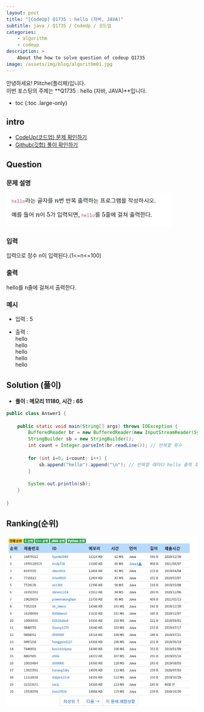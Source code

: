```yaml
---
layout: post
title: "[CodeUp] Q1735 : hello (자바, JAVA)"
subtitle: java / Q1735 / CodeUp / 코드업
categories:
    - algorithm
    - codeup
description: >
    About the how to solve question of codeup Q1735
image: /assets/img/blog/algorithm01.jpg
---
```


안녕하세요! Plitche(플리체)입니다.  
이번 포스팅의 주제는 **Q1735 : hello (자바, JAVA)**입니다.

* toc
{:toc .large-only}

## intro
* [CodeUp(코드업) 문제 확인하기](https://codeup.kr/problem.php?id=1735)  
* [Github(깃헙) 풀이 확인하기](https://github.com/plitche/CodeUp_Solution/tree/master/Q1701~Q1800/Q1735)  

## Question
### 문제 설명
![](/assets/post/codeup/Q1700~Q1799/20211216_01/01.JPG)  

### 입력
입력으로 정수 n이 입력된다.(1<=n<=100)  

### 출력
hello를 n줄에 걸쳐서 출력한다.  
  
### 예시
* 입력 : 5 
  
* 출력 :  
hello  
hello  
hello  
hello  
hello  
  
## Solution (풀이)
* **풀이 : 메모리 11180, 시간 : 65**  

```java
public class Answer1 {
	
	public static void main(String[] args) throws IOException {
        BufferedReader br = new BufferedReader(new InputStreamReader(System.in));
        StringBuilder sb = new StringBuilder(); 
        int count = Integer.parseInt(br.readLine()); // 반복할 횟수
        
        for (int i=0; i<count; i++) {
        	sb.append("hello").append("\n"); // 반복할 때마다 hello 출력 후 줄바꿈
        }
        
        System.out.println(sb);
    }
    	 
}
```  

## Ranking(순위)
![](/assets/post/codeup/Q1700~Q1799/20211216_01/03.JPG)  